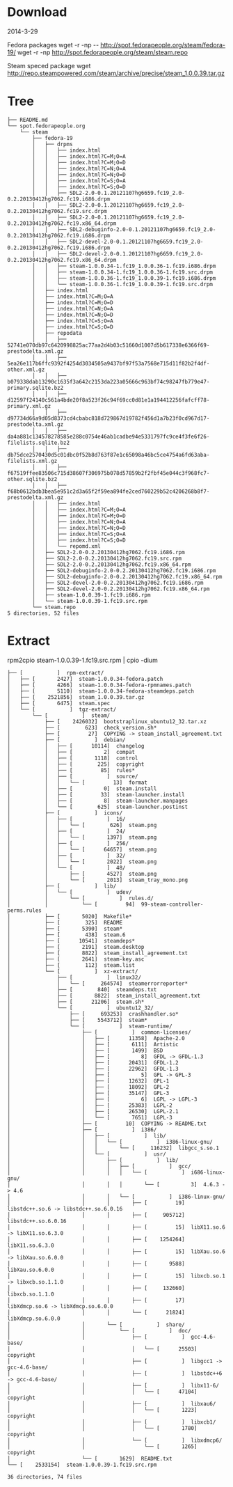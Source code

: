 
Download
==========

2014-3-29

Fedora packages
    wget -r -np -- http://spot.fedorapeople.org/steam/fedora-19/
    wget -r -np  http://spot.fedorapeople.org/steam/steam.repo

Steam speced package
    wget http://repo.steampowered.com/steam/archive/precise/steam_1.0.0.39.tar.gz


Tree
======

    ├── README.md
    └── spot.fedorapeople.org
        └── steam
            ├── fedora-19
            │   ├── drpms
            │   │   ├── index.html
            │   │   ├── index.html?C=M;O=A
            │   │   ├── index.html?C=M;O=D
            │   │   ├── index.html?C=N;O=A
            │   │   ├── index.html?C=N;O=D
            │   │   ├── index.html?C=S;O=A
            │   │   ├── index.html?C=S;O=D
            │   │   ├── SDL2-2.0-0.1.20121107hg6659.fc19_2.0-0.2.20130412hg7062.fc19.i686.drpm
            │   │   ├── SDL2-2.0-0.1.20121107hg6659.fc19_2.0-0.2.20130412hg7062.fc19.src.drpm
            │   │   ├── SDL2-2.0-0.1.20121107hg6659.fc19_2.0-0.2.20130412hg7062.fc19.x86_64.drpm
            │   │   ├── SDL2-debuginfo-2.0-0.1.20121107hg6659.fc19_2.0-0.2.20130412hg7062.fc19.i686.drpm
            │   │   ├── SDL2-devel-2.0-0.1.20121107hg6659.fc19_2.0-0.2.20130412hg7062.fc19.i686.drpm
            │   │   ├── SDL2-devel-2.0-0.1.20121107hg6659.fc19_2.0-0.2.20130412hg7062.fc19.x86_64.drpm
            │   │   ├── steam-1.0.0.34-1.fc19_1.0.0.36-1.fc19.i686.drpm
            │   │   ├── steam-1.0.0.34-1.fc19_1.0.0.36-1.fc19.src.drpm
            │   │   ├── steam-1.0.0.36-1.fc19_1.0.0.39-1.fc19.i686.drpm
            │   │   └── steam-1.0.0.36-1.fc19_1.0.0.39-1.fc19.src.drpm
            │   ├── index.html
            │   ├── index.html?C=M;O=A
            │   ├── index.html?C=M;O=D
            │   ├── index.html?C=N;O=A
            │   ├── index.html?C=N;O=D
            │   ├── index.html?C=S;O=A
            │   ├── index.html?C=S;O=D
            │   ├── repodata
            │   │   ├── 52741e070db97c6420998825ac77aa2d4b03c51660d1007d5b617338e6366f69-prestodelta.xml.gz
            │   │   ├── 5ea26e117b6ffc9392f4254d3034505a9437bf97f53a7568e715d11f82b2f4df-other.xml.gz
            │   │   ├── b079338dab13290c1635f3a642c2153da223a05666c963bf74c98247fb779e47-primary.sqlite.bz2
            │   │   ├── d12597f24140c561a4bde20f8a523f26c94f69cc0d81e1a194412256fafcff78-primary.xml.gz
            │   │   ├── d97734d66a9d05d8373cd4cbabc818d729867d19782f456d1a7b23f0cd967d17-prestodelta.xml.gz
            │   │   ├── da4a881c134578278585e288c0754e46ab1cadbe94e5331797fc9ce4f3fe6f26-filelists.sqlite.bz2
            │   │   ├── db75dce2570430d5c01dbc0f52b8d763f87e1c65098a46bc5ce4754a6fd63aba-filelists.xml.gz
            │   │   ├── f67519ffee83506c715d38607f306975b078d57859b2f2fbf45e044c3f968fc7-other.sqlite.bz2
            │   │   ├── f68b0612bdb3bea5e951c2d3a65f2f59ea894fe2ced760229b52c4206268b8f7-prestodelta.xml.gz
            │   │   ├── index.html
            │   │   ├── index.html?C=M;O=A
            │   │   ├── index.html?C=M;O=D
            │   │   ├── index.html?C=N;O=A
            │   │   ├── index.html?C=N;O=D
            │   │   ├── index.html?C=S;O=A
            │   │   ├── index.html?C=S;O=D
            │   │   └── repomd.xml
            │   ├── SDL2-2.0-0.2.20130412hg7062.fc19.i686.rpm
            │   ├── SDL2-2.0-0.2.20130412hg7062.fc19.src.rpm
            │   ├── SDL2-2.0-0.2.20130412hg7062.fc19.x86_64.rpm
            │   ├── SDL2-debuginfo-2.0-0.2.20130412hg7062.fc19.i686.rpm
            │   ├── SDL2-debuginfo-2.0-0.2.20130412hg7062.fc19.x86_64.rpm
            │   ├── SDL2-devel-2.0-0.2.20130412hg7062.fc19.i686.rpm
            │   ├── SDL2-devel-2.0-0.2.20130412hg7062.fc19.x86_64.rpm
            │   ├── steam-1.0.0.39-1.fc19.i686.rpm
            │   └── steam-1.0.0.39-1.fc19.src.rpm
            └── steam.repo
    5 directories, 52 files


Extract
=========

rpm2cpio steam-1.0.0.39-1.fc19.src.rpm | cpio -dium


    ├── [           ]  rpm-extract/
    │   ├── [       2427]  steam-1.0.0.34-fedora.patch
    │   ├── [       4266]  steam-1.0.0.34-fedora-rpmnames.patch
    │   ├── [       5110]  steam-1.0.0.34-fedora-steamdeps.patch
    │   ├── [    2521856]  steam_1.0.0.39.tar.gz
    │   ├── [       6475]  steam.spec
    │   └── [           ]  tgz-extract/
    │       └── [           ]  steam/
    │           ├── [    2426032]  bootstraplinux_ubuntu12_32.tar.xz
    │           ├── [        623]  check_version.sh*
    │           ├── [         27]  COPYING -> steam_install_agreement.txt
    │           ├── [           ]  debian/
    │           │   ├── [      10114]  changelog
    │           │   ├── [          2]  compat
    │           │   ├── [       1118]  control
    │           │   ├── [        225]  copyright
    │           │   ├── [         85]  rules*
    │           │   ├── [           ]  source/
    │           │   │   └── [         13]  format
    │           │   ├── [          0]  steam.install
    │           │   ├── [         33]  steam-launcher.install
    │           │   ├── [          8]  steam-launcher.manpages
    │           │   └── [        625]  steam-launcher.postinst
    │           ├── [           ]  icons/
    │           │   ├── [           ]  16/
    │           │   │   └── [        626]  steam.png
    │           │   ├── [           ]  24/
    │           │   │   └── [       1397]  steam.png
    │           │   ├── [           ]  256/
    │           │   │   └── [      64657]  steam.png
    │           │   ├── [           ]  32/
    │           │   │   └── [       2022]  steam.png
    │           │   └── [           ]  48/
    │           │       ├── [       4527]  steam.png
    │           │       └── [       2013]  steam_tray_mono.png
    │           ├── [           ]  lib/
    │           │   └── [           ]  udev/
    │           │       └── [           ]  rules.d/
    │           │           └── [         94]  99-steam-controller-perms.rules
    │           ├── [       5020]  Makefile*
    │           ├── [        325]  README
    │           ├── [       5390]  steam*
    │           ├── [        438]  steam.6
    │           ├── [      10541]  steamdeps*
    │           ├── [       2191]  steam.desktop
    │           ├── [       8822]  steam_install_agreement.txt
    │           ├── [       2641]  steam-key.asc
    │           ├── [        112]  steam.list
    │           └── [           ]  xz-extract/
    │               ├── [           ]  linux32/
    │               │   └── [     264574]  steamerrorreporter*
    │               ├── [        840]  steamdeps.txt
    │               ├── [       8822]  steam_install_agreement.txt
    │               ├── [      21206]  steam.sh*
    │               └── [           ]  ubuntu12_32/
    │                   ├── [     693253]  crashhandler.so*
    │                   ├── [    5543712]  steam*
    │                   └── [           ]  steam-runtime/
    │                       ├── [           ]  common-licenses/
    │                       │   ├── [      11358]  Apache-2.0
    │                       │   ├── [       6111]  Artistic
    │                       │   ├── [       1499]  BSD
    │                       │   ├── [          8]  GFDL -> GFDL-1.3
    │                       │   ├── [      20431]  GFDL-1.2
    │                       │   ├── [      22962]  GFDL-1.3
    │                       │   ├── [          5]  GPL -> GPL-3
    │                       │   ├── [      12632]  GPL-1
    │                       │   ├── [      18092]  GPL-2
    │                       │   ├── [      35147]  GPL-3
    │                       │   ├── [          6]  LGPL -> LGPL-3
    │                       │   ├── [      25383]  LGPL-2
    │                       │   ├── [      26530]  LGPL-2.1
    │                       │   └── [       7651]  LGPL-3
    │                       ├── [         10]  COPYING -> README.txt
    │                       ├── [           ]  i386/
    │                       │   ├── [           ]  lib/
    │                       │   │   └── [           ]  i386-linux-gnu/
    │                       │   │       └── [     116232]  libgcc_s.so.1
    │                       │   └── [           ]  usr/
    │                       │       ├── [           ]  lib/
    │                       │       │   ├── [           ]  gcc/
    │                       │       │   │   └── [           ]  i686-linux-gnu/
    │                       │       │   │       └── [          3]  4.6.3 -> 4.6
    │                       │       │   └── [           ]  i386-linux-gnu/
    │                       │       │       ├── [         19]  libstdc++.so.6 -> libstdc++.so.6.0.16
    │                       │       │       ├── [     905712]  libstdc++.so.6.0.16
    │                       │       │       ├── [         15]  libX11.so.6 -> libX11.so.6.3.0
    │                       │       │       ├── [    1254264]  libX11.so.6.3.0
    │                       │       │       ├── [         15]  libXau.so.6 -> libXau.so.6.0.0
    │                       │       │       ├── [       9588]  libXau.so.6.0.0
    │                       │       │       ├── [         15]  libxcb.so.1 -> libxcb.so.1.1.0
    │                       │       │       ├── [     132660]  libxcb.so.1.1.0
    │                       │       │       ├── [         17]  libXdmcp.so.6 -> libXdmcp.so.6.0.0
    │                       │       │       └── [      21824]  libXdmcp.so.6.0.0
    │                       │       └── [           ]  share/
    │                       │           └── [           ]  doc/
    │                       │               ├── [           ]  gcc-4.6-base/
    │                       │               │   └── [      25503]  copyright
    │                       │               ├── [           ]  libgcc1 -> gcc-4.6-base/
    │                       │               ├── [           ]  libstdc++6 -> gcc-4.6-base/
    │                       │               ├── [           ]  libx11-6/
    │                       │               │   └── [      47104]  copyright
    │                       │               ├── [           ]  libxau6/
    │                       │               │   └── [       1223]  copyright
    │                       │               ├── [           ]  libxcb1/
    │                       │               │   └── [       1780]  copyright
    │                       │               └── [           ]  libxdmcp6/
    │                       │                   └── [       1265]  copyright
    │                       └── [       1629]  README.txt
    └── [    2533154]  steam-1.0.0.39-1.fc19.src.rpm
    
    36 directories, 74 files


